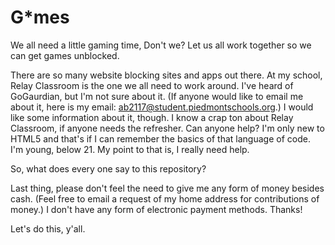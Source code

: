 # G*mes
We all need a little gaming time, Don't we? Let us all work together so we can get games unblocked.


There are so many website blocking sites and apps out there. At my school, Relay Classroom is the one  we all need to work around.
I've heard of GoGaurdian, but I'm not sure about it. (If anyone would like to email me about it, here is my email: ab2117@student.piedmontschools.org.) I would like some information about it, though. I know a crap ton about Relay Classroom, if anyone needs the refresher. Can anyone help? I'm only new to HTML5 and that's if I can remember the basics of that language of code. I'm young, below 21. My point to that is, I really need help. 


So, what does every one say to this repository?

Last thing, please don't feel the need to give me any form of money besides cash. (Feel free to email a request of my home address for contributions of money.) I don't have any form of electronic payment methods. Thanks!

Let's do this, y'all.

